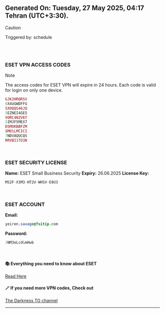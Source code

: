 ## Generated On: Tuesday, 27 May 2025, 04:17 Tehran (UTC+3:30).

> [!CAUTION]
> Triggered by: schedule

<br><br>

### ESET VPN ACCESS CODES

> [!NOTE]
> The access codes for ESET VPN will expire in 24 hours.
> Each code is valid for login on only one device.

```ruby
GJK2HRQRSV
6X4UGWDFFG
SXOQQS46JQ
5EZNEI4GE5
VORC4NZV6T
5IMJF5MEX7
DSMOKBBFZM
SMO1LMCICI
7NDVAQUCQS
RRVBI1TO3B
```

<br>

### ESET SECURITY LICENSE

**Name:** ESET Small Business Security
**Expiry:** 26.06.2025
**License Key:**

```POV-Ray SDL
MS2F-X3M3-HT2U-WHSV-E8U3
```

<br>

### ESET ACCOUNT

**Email:**

```CSS
yeiren.savage@fsitip.com
```

**Password:**

```POV-Ray SDL
)NM3eLcd&mHwb
```

<br>

#### 📚 Everything you need to know about ESET

[Read Here](https://t.me/F_NiREvil/2113)

#### 🪄 If you need more VPN codes, Check out

[The Darkness TG channel](https://t.me/Eset_key_trial)

---

<br><br>

